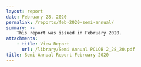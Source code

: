 ```yaml
---
layout: report
date: February 28, 2020
permalink: /reports/feb-2020-semi-annual/
summary: >-
    This report was issued in February 2020.
attachments:
    - title: View Report
      url: /library/Semi Annual PCLOB 2_28_20.pdf
title: Semi-Annual Report February 2020
---
```

